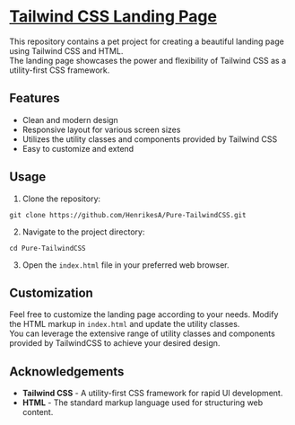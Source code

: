 # [Tailwind CSS Landing Page](https://ahenrikes.github.io/Pure-TailwindCSS/)
This repository contains a pet project for creating a beautiful landing page using Tailwind CSS and HTML.<br>
The landing page showcases the power and flexibility of Tailwind CSS as a utility-first CSS framework.

## Features
* Clean and modern design
* Responsive layout for various screen sizes
* Utilizes the utility classes and components provided by Tailwind CSS
* Easy to customize and extend

## Usage
1. Clone the repository:
  ```
  git clone https://github.com/HenrikesA/Pure-TailwindCSS.git
  ```
2. Navigate to the project directory:
  ```
  cd Pure-TailwindCSS
  ```
3. Open the `index.html` file in your preferred web browser.

## Customization
Feel free to customize the landing page according to your needs. Modify the HTML markup in `index.html` and update the utility classes.<br>
You can leverage the extensive range of utility classes and components provided by TailwindCSS to achieve your desired design.

## Acknowledgements
* __Tailwind CSS__ - A utility-first CSS framework for rapid UI development.
* __HTML__ - The standard markup language used for structuring web content.
